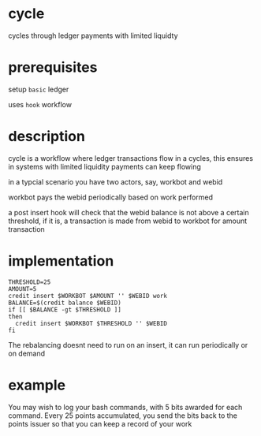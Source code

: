 # cycle
cycles through ledger payments with limited liquidty

# prerequisites

setup `basic` ledger

uses `hook` workflow

# description

cycle is a workflow where ledger transactions flow in a cycles, this ensures in systems with limited liquidity payments can keep flowing

in a typcial scenario you have two actors, say, workbot and webid

workbot pays the webid periodically based on work performed

a post insert hook will check that the webid balance is not above a certain threshold, if it is, a transaction is made from webid to workbot for amount transaction

# implementation


    THRESHOLD=25
    AMOUNT=5
    credit insert $WORKBOT $AMOUNT '' $WEBID work 
    BALANCE=$(credit balance $WEBID)
    if [[ $BALANCE -gt $THRESHOLD ]]
    then
      credit insert $WORKBOT $THRESHOLD '' $WEBID
    fi

The rebalancing doesnt need to run on an insert, it can run periodically or on demand

# example

You may wish to log your bash commands, with 5 bits awarded for each command.  Every 25 points accumulated, you send the bits back to the points issuer so that you can keep a record of your work

